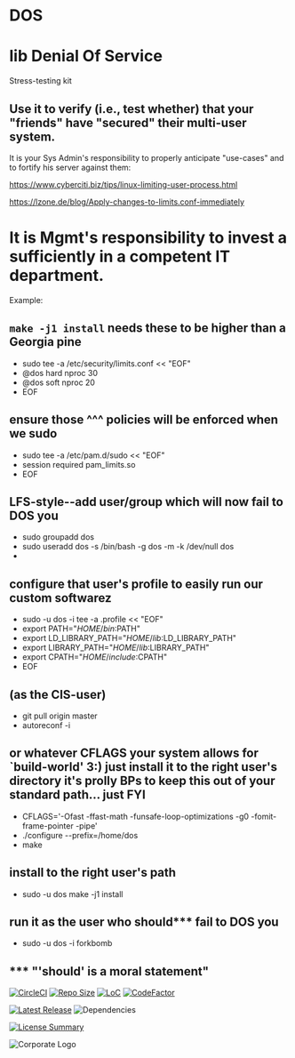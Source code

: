 # DOS
lib Denial Of Service
==========

Stress-testing kit

Use it to verify (i.e., test whether) that your "friends" have "secured" their
multi-user system.
----------

It is your Sys Admin's responsibility to properly anticipate "use-cases" and to
fortify his server against them:

https://www.cyberciti.biz/tips/linux-limiting-user-process.html

https://lzone.de/blog/Apply-changes-to-limits.conf-immediately

It is Mgmt's responsibility to invest a sufficiently in a competent IT
department.
==========

Example:

`make -j1 install` needs these to be higher than a Georgia pine
----------

- sudo tee -a /etc/security/limits.conf << "EOF"
- @dos hard nproc 30
- @dos soft nproc 20
- EOF

ensure those ^^^ policies will be enforced when we sudo
----------

- sudo tee -a /etc/pam.d/sudo << "EOF"
- session required pam_limits.so
- EOF


LFS-style--add user/group which will now fail to DOS you
----------

- sudo groupadd dos
- sudo useradd dos -s /bin/bash -g dos -m -k /dev/null dos
-

configure that user's profile to easily run our custom softwarez
----------

- sudo -u dos -i tee -a .profile << "EOF"
- export PATH="$HOME/bin:$PATH"
- export LD_LIBRARY_PATH="$HOME/lib:$LD_LIBRARY_PATH"
- export LIBRARY_PATH="$HOME/lib:$LIBRARY_PATH"
- export CPATH="$HOME/include:$CPATH"
- EOF

(as the CIS-user)
----------

- git pull origin master
- autoreconf -i

or whatever CFLAGS your system allows for `build-world' 3:)
just install it to the right user's directory
it's prolly BPs to keep this out of your standard path... just FYI
----------

- CFLAGS='-Ofast -ffast-math -funsafe-loop-optimizations -g0 -fomit-frame-pointer -pipe'
- ./configure --prefix=/home/dos
- make

install to the right user's path
----------

- sudo -u dos make -j1 install

run it as the user who should*** fail to DOS you
----------

- sudo -u dos -i forkbomb

*** "'should' is a moral statement"
----------

[![CircleCI](https://img.shields.io/circleci/build/github/InnovAnon-Inc/DOS?color=%23FF1100&logo=InnovAnon%2C%20Inc.&logoColor=%23FF1133&style=plastic)](https://circleci.com/gh/InnovAnon-Inc/DOS)
[![Repo Size](https://img.shields.io/github/repo-size/InnovAnon-Inc/DOS?color=%23FF1100&logo=InnovAnon%2C%20Inc.&logoColor=%23FF1133&style=plastic)](https://github.com/InnovAnon-Inc/DOS)
[![LoC](https://tokei.rs/b1/github/InnovAnon-Inc/DOS?category=code)](https://github.com/InnovAnon-Inc/DOS)
[![CodeFactor](https://www.codefactor.io/repository/github/InnovAnon-Inc/DOS/badge)](https://www.codefactor.io/repository/github/InnovAnon-Inc/DOS)

[![Latest Release](https://img.shields.io/github/commits-since/InnovAnon-Inc/DOS/latest?color=%23FF1100&include_prereleases&logo=InnovAnon%2C%20Inc.&logoColor=%23FF1133&style=plastic)](https://github.com/InnovAnon-Inc/DOS/releases/latest)
![Dependencies](https://img.shields.io/librariesio/github/InnovAnon-Inc/DOS?color=%23FF1100&style=plastic)

[![License Summary](https://img.shields.io/github/license/InnovAnon-Inc/DOS?color=%23FF1100&label=Free%20Code%20for%20a%20Free%20World%21&logo=InnovAnon%2C%20Inc.&logoColor=%23FF1133&style=plastic)](https://tldrlegal.com/license/unlicense#summary)

![Corporate Logo](https://i.imgur.com/UD8y4Is.gif)


